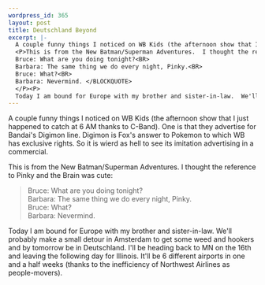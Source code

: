 ```yaml
--- 
wordpress_id: 365
layout: post
title: Deutschland Beyond
excerpt: |-
  A couple funny things I noticed on WB Kids (the afternoon show that I just happened to catch at 6 AM thanks to C-Band).  One is that they advertise for Bandai's Digimon line.  Digimon is Fox's answer to Pokemon to which WB has exclusive rights.  So it is wierd as hell to see its imitation advertising in a commercial.
  <P>This is from the New Batman/Superman Adventures.  I thought the reference to Pinky and the Brain was cute:<Blockquote>
  Bruce: What are you doing tonight?<BR>
  Barbara: The same thing we do every night, Pinky.<BR>
  Bruce: What?<BR>
  Barbara: Nevermind. </BLOCKQUOTE>
  </P><P>
  Today I am bound for Europe with my brother and sister-in-law.  We'll probably make a small detour in Amsterdam to get some weed and hookers and by tomorrow be in Deutschland.  I'll be heading back to MN on the 16th and leaving the following day for Illinois.  It'll be 6 different airports in one and a half weeks (thanks to the inefficiency of Northwest Airlines as people-movers).
---
```

A couple funny things I noticed on WB Kids (the afternoon show that I just happened to catch at 6 AM thanks to C-Band).  One is that they advertise for Bandai's Digimon line.  Digimon is Fox's answer to Pokemon to which WB has exclusive rights.  So it is wierd as hell to see its imitation advertising in a commercial.
<P>This is from the New Batman/Superman Adventures.  I thought the reference to Pinky and the Brain was cute:<Blockquote>
Bruce: What are you doing tonight?<BR>
Barbara: The same thing we do every night, Pinky.<BR>
Bruce: What?<BR>
Barbara: Nevermind. </BLOCKQUOTE>
</P><P>
Today I am bound for Europe with my brother and sister-in-law.  We'll probably make a small detour in Amsterdam to get some weed and hookers and by tomorrow be in Deutschland.  I'll be heading back to MN on the 16th and leaving the following day for Illinois.  It'll be 6 different airports in one and a half weeks (thanks to the inefficiency of Northwest Airlines as people-movers).
